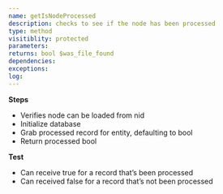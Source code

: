 ```yaml
---
name: getIsNodeProcessed
description: checks to see if the node has been processed
type: method
visitiblity: protected
parameters: 
returns: bool $was_file_found
dependencies:
exceptions:
log: 
---
```



**Steps**
- Verifies node can be loaded from nid
- Initialize database 
- Grab processed record for entity, defaulting to bool
- Return processed bool

**Test**
- Can receive true for a record that’s been processed
- Can received false for a record that’s not been processed


